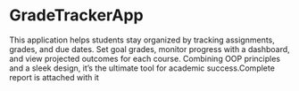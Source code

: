 # GradeTrackerApp
This  application helps students stay organized by tracking assignments, grades, and due dates. Set goal grades, monitor progress with a dashboard, and view projected outcomes for each course. Combining OOP principles and a sleek design, it’s the ultimate tool for academic success.Complete report is attached with it
